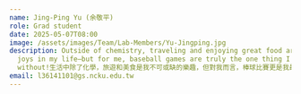 ```yaml
---
name: Jing-Ping Yu (余敬平)
role: Grad student
date: 2025-05-07T08:00
image: /assets/images/Team/Lab-Members/Yu-Jingping.jpg
description: Outside of chemistry, traveling and enjoying great food are essential
  joys in my life—but for me, baseball games are truly the one thing I can’t live
  without!生活中除了化學，旅遊和美食是我不可或缺的樂趣，但對我而言，棒球比賽更是我最無法割捨的一部分。⚾⚾⚾
email: l36141101@gs.ncku.edu.tw
---
```

